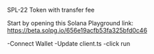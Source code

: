 SPL-22 Token with transfer fee

Start by opening this Solana Playground link: https://beta.solpg.io/656e19acfb53fa325bfd0c46

-Connect Wallet
-Update client.ts
-click run
